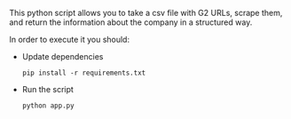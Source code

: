 This python script allows you to take a csv file with G2 URLs, scrape them, and return the 
information about the company in a structured way.

In order to execute it you should:
- Update dependencies
    ```
    pip install -r requirements.txt
    ```
- Run the script
    ```
    python app.py
    ```